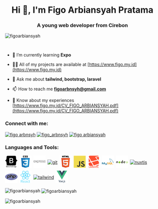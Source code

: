<!-- <img src="./banner-3.jpg" width="100%" /> -->
<h1 align="center">Hi 👋, I'm Figo Arbiansyah Pratama</h1>
<h3 align="center">A young web developer from Cirebon</h3>
<!-- <img src="https://www.tfkhdyt.my.id/images/tfkhdyt_illustration.svg" width="270" align="right" /> -->

<p align="left"> <img src="https://komarev.com/ghpvc/?username=figoarbiansyah&label=Profile%20views&color=0e75b6&style=flat" alt="figoarbiansyah" /> </p>

<p align="left"> <a href="https://twitter.com/" target="blank"><img src="https://img.shields.io/twitter/follow/?logo=twitter&style=for-the-badge" alt="" /></a> </p>

- 🌱 I’m currently learning **Expo**

- 👨‍💻 All of my projects are available at [https://www.figo.my.id](https://www.figo.my.id)

- 💬 Ask me about **tailwind, bootstrap, laravel**

- 📫 How to reach me **figoarbnsyh@gmail.com**

- 📄 Know about my experiences [https://www.figo.my.id/CV_FIGO_ARBIANSYAH.pdf](https://www.figo.my.id/CV_FIGO_ARBIANSYAH.pdf)

<h3 align="left">Connect with me:</h3>
<p align="left">
<a href="https://fb.com/figo.arbnsyh" target="blank"><img align="center" src="https://raw.githubusercontent.com/rahuldkjain/github-profile-readme-generator/master/src/images/icons/Social/facebook.svg" alt="figo arbnsyh" height="30" width="40" /></a>
<a href="https://instagram.com/figo_arbnsyh" target="blank"><img align="center" src="https://raw.githubusercontent.com/rahuldkjain/github-profile-readme-generator/master/src/images/icons/Social/instagram.svg" alt="figo_arbnsyh" height="30" width="40" /></a>
<a href="https://www.youtube.com/@figoarbiansyah2506" target="blank"><img align="center" src="https://raw.githubusercontent.com/rahuldkjain/github-profile-readme-generator/master/src/images/icons/Social/youtube.svg" alt="figo arbiansyah" height="30" width="40" /></a>
</p>

<h3 align="left">Languages and Tools:</h3>
<p align="left" style="display: flex; gap: 6px; flex-wrap: wrap; align-items: center;"> <a href="https://getbootstrap.com" target="_blank" rel="noreferrer"> <img src="https://raw.githubusercontent.com/devicons/devicon/master/icons/bootstrap/bootstrap-plain-wordmark.svg" alt="bootstrap" width="40" height="40"/> </a> <a href="https://www.w3schools.com/css/" target="_blank" rel="noreferrer"> <img src="https://raw.githubusercontent.com/devicons/devicon/master/icons/css3/css3-original-wordmark.svg" alt="css3" width="40" height="40"/> </a> <a href="https://expressjs.com" target="_blank" rel="noreferrer"> <img src="https://raw.githubusercontent.com/devicons/devicon/master/icons/express/express-original-wordmark.svg" alt="express" width="40" height="40"/> </a> <a href="https://git-scm.com/" target="_blank" rel="noreferrer"> <img src="https://www.vectorlogo.zone/logos/git-scm/git-scm-icon.svg" alt="git" width="40" height="40"/> </a> <a href="https://www.w3.org/html/" target="_blank" rel="noreferrer"> <img src="https://raw.githubusercontent.com/devicons/devicon/master/icons/html5/html5-original-wordmark.svg" alt="html5" width="40" height="40"/> </a> <a href="https://developer.mozilla.org/en-US/docs/Web/JavaScript" target="_blank" rel="noreferrer"> <img src="https://raw.githubusercontent.com/devicons/devicon/master/icons/javascript/javascript-original.svg" alt="javascript" width="40" height="40"/> </a> <a href="https://laravel.com/" target="_blank" rel="noreferrer"> <img src="https://raw.githubusercontent.com/devicons/devicon/master/icons/laravel/laravel-plain-wordmark.svg" alt="laravel" width="40" height="40"/> </a> <a href="https://www.mysql.com/" target="_blank" rel="noreferrer"> <img src="https://raw.githubusercontent.com/devicons/devicon/master/icons/mysql/mysql-original-wordmark.svg" alt="mysql" width="40" height="40"/> </a> <a href="https://nodejs.org" target="_blank" rel="noreferrer"> <img src="https://raw.githubusercontent.com/devicons/devicon/master/icons/nodejs/nodejs-original-wordmark.svg" alt="nodejs" width="40" height="40"/> </a> <a href="https://nuxtjs.org/" target="_blank" rel="noreferrer"> <img src="https://www.vectorlogo.zone/logos/nuxtjs/nuxtjs-icon.svg" alt="nuxtjs" width="40" height="40"/> </a> <a href="https://www.php.net" target="_blank" rel="noreferrer"> <img src="https://raw.githubusercontent.com/devicons/devicon/master/icons/php/php-original.svg" alt="php" width="40" height="40"/> </a> <a href="https://reactjs.org/" target="_blank" rel="noreferrer"> <img src="https://raw.githubusercontent.com/devicons/devicon/master/icons/react/react-original-wordmark.svg" alt="react" width="40" height="40"/> </a> <a href="https://tailwindcss.com/" target="_blank" rel="noreferrer"> <img src="https://www.vectorlogo.zone/logos/tailwindcss/tailwindcss-icon.svg" alt="tailwind" width="40" height="40"/> </a> <a href="https://vuejs.org/" target="_blank" rel="noreferrer"> <img src="https://raw.githubusercontent.com/devicons/devicon/master/icons/vuejs/vuejs-original-wordmark.svg" alt="vuejs" width="40" height="40"/> </a> </p>

<p><img align="left" src="https://github-readme-stats.vercel.app/api/top-langs?username=figoarbiansyah&show_icons=true&locale=en&layout=compact" alt="figoarbiansyah" /></p>

<p>&nbsp;<img align="center" src="https://github-readme-stats.vercel.app/api?username=figoarbiansyah&show_icons=true&locale=en" alt="figoarbiansyah" /></p>

<p><img align="center" src="https://github-readme-streak-stats.herokuapp.com/?user=figoarbiansyah&" alt="figoarbiansyah" /></p>
